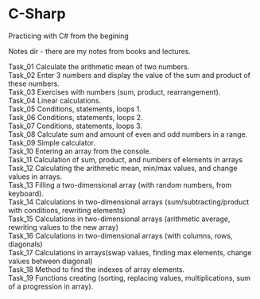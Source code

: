 # C-Sharp
Practicing with C# from the begining 

Notes dir - there are my notes from books and lectures.  

Task_01	Calculate the arithmetic mean of two numbers.  
Task_02	Enter 3 numbers and display the value of the sum and product of these numbers.  
Task_03 Exercises with numbers (sum, product, rearrangement).  
Task_04 Linear calculations.  
Task_05 Conditions, statements, loops 1.  
Task_06 Conditions, statements, loops 2.  
Task_07 Conditions, statements, loops 3.  
Task_08 Calculate sum and amount of even and odd numbers in a range.  
Task_09 Simple calculator.   
Task_10 Entering an array from the console.  
Task_11 Calculation of sum, product, and numbers of elements in arrays  
Task_12 Calculating the arithmetic mean, min/max values, and change values in arrays.  
Task_13 Filling a two-dimensional array (with random numbers, from keyboard).  
Task_14 Calculations in two-dimensional arrays (sum/subtracting/product with conditions, rewriting elements)  
Task_15 Calculations in two-dimensional arrays (arithmetic average, rewriting values to the new array)  
Task_16 Calculations in two-dimensional arrays (with columns, rows, diagonals)  
Task_17 Calculations in arrays(swap values, finding max elements, change values between diagonal)  
Task_18 Method to find the indexes of array elements.   
Task_19 Functions creating (sorting, replacing values, multiplications, sum of a progression in array).  
